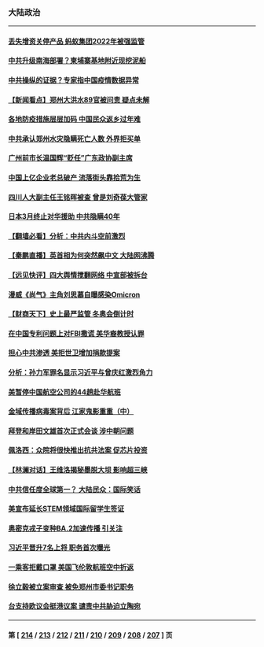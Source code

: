 ### 大陆政治
---
#### [丢失增资关停产品 蚂蚁集团2022年被强监管](../../pages/ncid277/n13522866.md) 
#### [中共升级南海部署？柬埔寨基地附近现挖泥船](../../pages/ncid277/n13522623.md) 
#### [中共操纵的证据？专家指中国疫情数据异常](../../pages/ncid277/n13517171.md) 
#### [【新闻看点】郑州大洪水89官被问责 疑点未解](../../pages/ncid277/n13521196.md) 
#### [各地防疫措施层层加码 中国民众返乡过年难](../../pages/ncid277/n13522417.md) 
#### [中共承认郑州水灾隐瞒死亡人数 外界拒买单](../../pages/ncid277/n13522344.md) 
#### [广州前市长温国辉“贬任”广东政协副主席](../../pages/ncid277/n13522011.md) 
#### [中国上亿企业老总破产 流落街头靠拾荒为生](../../pages/ncid277/n13522169.md) 
#### [四川人大副主任王铭晖被查 曾是刘奇葆大管家](../../pages/ncid277/n13521970.md) 
#### [日本3月终止对华援助 中共隐瞒40年](../../pages/ncid277/n13521719.md) 
#### [【翻墙必看】分析：中共内斗空前激烈](../../pages/ncid277/n13521524.md) 
#### [【秦鹏直播】英首相为何突然飙中文 大陆网沸腾](../../pages/ncid277/n13521442.md) 
#### [【远见快评】四大舆情搅翻网络 中宣部被拆台](../../pages/ncid277/n13521396.md) 
#### [漫威《尚气》主角刘思慕自曝感染Omicron](../../pages/ncid277/n13521242.md) 
#### [【财商天下】史上最严监管 冬奥会倒计时](../../pages/ncid277/n13521219.md) 
#### [在中国专利问题上对FBI撒谎 美华裔教授认罪](../../pages/ncid277/n13521287.md) 
#### [担心中共渗透  美拒世卫增加捐款提案](../../pages/ncid277/n13521184.md) 
#### [分析：孙力军罪名显示习近平与曾庆红激烈角力](../../pages/ncid277/n13521204.md) 
#### [美暂停中国航空公司的44趟赴华航班](../../pages/ncid277/n13521124.md) 
#### [金域传播病毒案背后 江家鬼影重重（中）](../../pages/ncid277/n13521110.md) 
#### [拜登和岸田文雄首次正式会谈 涉中朝问题](../../pages/ncid277/n13520764.md) 
#### [佩洛西：众院将很快推出抗共法案 促芯片投资](../../pages/ncid277/n13521078.md) 
#### [【林澜对话】王维洛揭秘墨脱大坝 影响超三峡](../../pages/ncid277/n13519236.md) 
#### [中共信任度全球第一？ 大陆民众：国际笑话](../../pages/ncid277/n13520330.md) 
#### [美宣布延长STEM领域国际留学生签证](../../pages/ncid277/n13520938.md) 
#### [奥密克戎子变种BA.2加速传播 引关注](../../pages/ncid277/n13520944.md) 
#### [习近平晋升7名上将 职务首次曝光](../../pages/ncid277/n13520740.md) 
#### [一乘客拒戴口罩 美国飞伦敦航班空中折返](../../pages/ncid277/n13520784.md) 
#### [徐立毅被立案审查 被免郑州市委书记职务](../../pages/ncid277/n13520357.md) 
#### [台支持欧议会挺港议案 谴责中共胁迫立陶宛](../../pages/ncid277/n13519957.md) 

---
#### 第 [ [214](./214.md) / [213](./213.md) / [212](./212.md) / [211](./211.md) / [210](./210.md) / [209](./209.md) / [208](./208.md) / [207](./207.md) ] 页

